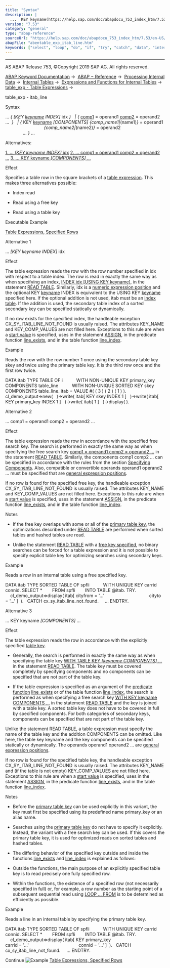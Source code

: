 ```yaml
---
title: "Syntax"
description: |
  ...  KEY keyname(https://help.sap.com/doc/abapdocu_753_index_htm/7.53/en-US/abenkeyname.htm) INDEX idx    comp1(https://help.sap.com/doc/abapdocu_753_index_htm/7.53/en-US/abenitab_components.htm) = operand1 comp2(https://help.sap.com/doc/abapdocu_753_index_htm/7.53/en-US/ab
version: "7.53"
category: "general"
type: "abap-reference"
sourceUrl: "https://help.sap.com/doc/abapdocu_753_index_htm/7.53/en-US/abentable_exp_itab_line.htm"
abapFile: "abentable_exp_itab_line.htm"
keywords: ["select", "loop", "do", "if", "try", "catch", "data", "internal-table", "abentable", "exp", "itab", "line"]
---
```


* * *

AS ABAP Release 753, ©Copyright 2019 SAP AG. All rights reserved.

[ABAP Keyword Documentation](https://help.sap.com/doc/abapdocu_753_index_htm/7.53/en-US/abenabap.htm) →  [ABAP − Reference](https://help.sap.com/doc/abapdocu_753_index_htm/7.53/en-US/abenabap_reference.htm) →  [Processing Internal Data](https://help.sap.com/doc/abapdocu_753_index_htm/7.53/en-US/abenabap_data_working.htm) →  [Internal Tables](https://help.sap.com/doc/abapdocu_753_index_htm/7.53/en-US/abenitab.htm) →  [Expressions and Functions for Internal Tables](https://help.sap.com/doc/abapdocu_753_index_htm/7.53/en-US/abentable_processing_expr_func.htm) →  [table\_exp - Table Expressions](https://help.sap.com/doc/abapdocu_753_index_htm/7.53/en-US/abentable_expressions.htm) → 

table\_exp - itab\_line

Syntax

... *{* *\[*KEY [keyname](https://help.sap.com/doc/abapdocu_753_index_htm/7.53/en-US/abenkeyname.htm) INDEX*\]* idx *}*
  *|* *{* [comp1](https://help.sap.com/doc/abapdocu_753_index_htm/7.53/en-US/abenitab_components.htm) = operand1 [comp2](https://help.sap.com/doc/abapdocu_753_index_htm/7.53/en-US/abenitab_components.htm) = operand2 ...  *}*
  *|* *{* KEY [keyname](https://help.sap.com/doc/abapdocu_753_index_htm/7.53/en-US/abenkeyname.htm) *\[*COMPONENTS*\]* *{*comp\_name1*|*(name1)*}* = operand1
                               *{*comp\_name2*|*(name2)*}* = operand2
                                ... *}* ...

Alternatives:

[1\. ... *\[*KEY keyname INDEX*\]* idx](#!ABAP_ALTERNATIVE_1@1@)
[2\. ... comp1 = operand1 comp2 = operand2 ...](#!ABAP_ALTERNATIVE_2@2@)
[3\. ... KEY keyname *\[*COMPONENTS*\]* ...](#!ABAP_ALTERNATIVE_3@3@)

Effect

Specifies a table row in the square brackets of a [table expression](https://help.sap.com/doc/abapdocu_753_index_htm/7.53/en-US/abentable_expressions.htm). This makes three alternatives possible:

-   Index read

-   Read using a free key

-   Read using a table key

Executable Example

[Table Expressions, Specified Rows](https://help.sap.com/doc/abapdocu_753_index_htm/7.53/en-US/abentable_exp_itab_line_abexa.htm)

Alternative 1

... *\[*KEY keyname INDEX*\]* idx

Effect

The table expression reads the row with the row number specified in idx with respect to a table index. The row is read in exactly the same way as when specifying an index, [INDEX idx \[USING KEY keyname\]](https://help.sap.com/doc/abapdocu_753_index_htm/7.53/en-US/abapread_table_index.htm), in the statement [READ TABLE](https://help.sap.com/doc/abapdocu_753_index_htm/7.53/en-US/abapread_table.htm). Similarly, idx is a [numeric expression position](https://help.sap.com/doc/abapdocu_753_index_htm/7.53/en-US/abennumerical_expr_position_glosry.htm "Glossary Entry") and the optional KEY [keyname](https://help.sap.com/doc/abapdocu_753_index_htm/7.53/en-US/abenkeyname.htm) INDEX is equivalent to the USING KEY [keyname](https://help.sap.com/doc/abapdocu_753_index_htm/7.53/en-US/abenkeyname.htm) specified here. If the optional addition is not used, itab must be an [index table](https://help.sap.com/doc/abapdocu_753_index_htm/7.53/en-US/abenindex_table_glosry.htm "Glossary Entry"). If the addition is used, the secondary table index of a sorted secondary key can be specified statically or dynamically.

If no row exists for the specified index, the handleable exception CX\_SY\_ITAB\_LINE\_NOT\_FOUND is usually raised. The attributes KEY\_NAME and KEY\_COMP\_VALUES are not filled here. Exceptions to this rule are when a [start value](https://help.sap.com/doc/abapdocu_753_index_htm/7.53/en-US/abentable_exp_optional_default.htm) is specified, uses in the statement [ASSIGN](https://help.sap.com/doc/abapdocu_753_index_htm/7.53/en-US/abapassign_mem_area_writable_exp.htm), in the predicate function [line\_exists](https://help.sap.com/doc/abapdocu_753_index_htm/7.53/en-US/abenline_exists_function.htm), and in the table function [line\_index](https://help.sap.com/doc/abapdocu_753_index_htm/7.53/en-US/abenline_index_function.htm).

Example

Reads the row with the row number 1 once using the secondary table key skey and twice using the primary table key. It is the third row once and the first row twice.

DATA itab TYPE TABLE OF i
          WITH NON-UNIQUE KEY primary\_key COMPONENTS table\_line
          WITH NON-UNIQUE SORTED KEY skey COMPONENTS table\_line.
itab = VALUE #( ( 3 ) ( 2 ) ( 1 ) ).
cl\_demo\_output=>new(
  )->write( itab\[ KEY skey INDEX 1 \]
  )->write( itab\[ KEY primary\_key INDEX 1 \]
  )->write( itab\[ 1 \]
  )->display( ).

Alternative 2

... comp1 = operand1 comp2 = operand2 ...

Effect

The table expression reads the row in accordance with the specified free search key. The search is performed in exactly the same way as when specifying the free search key [comp1 = operand1 comp2 = operand2 ...](https://help.sap.com/doc/abapdocu_753_index_htm/7.53/en-US/abapread_table_free.htm) in the statement [READ TABLE](https://help.sap.com/doc/abapdocu_753_index_htm/7.53/en-US/abapread_table.htm). Similarly, the components comp1 comp2 ... can be specified in accordance with the rules from the section [Specifying Components](https://help.sap.com/doc/abapdocu_753_index_htm/7.53/en-US/abenitab_components.htm). Also, compatible or convertible operands operand1 operand2 ... must be specified that are [general expression positions](https://help.sap.com/doc/abapdocu_753_index_htm/7.53/en-US/abengeneral_expr_position_glosry.htm "Glossary Entry").

If no row is found for the specified free key, the handleable exception CX\_SY\_ITAB\_LINE\_NOT\_FOUND is usually raised. The attributes KEY\_NAME and KEY\_COMP\_VALUES are not filled here. Exceptions to this rule are when a [start value](https://help.sap.com/doc/abapdocu_753_index_htm/7.53/en-US/abentable_exp_optional_default.htm) is specified, uses in the statement [ASSIGN](https://help.sap.com/doc/abapdocu_753_index_htm/7.53/en-US/abapassign_mem_area_writable_exp.htm), in the predicate function [line\_exists](https://help.sap.com/doc/abapdocu_753_index_htm/7.53/en-US/abenline_exists_function.htm), and in the table function [line\_index](https://help.sap.com/doc/abapdocu_753_index_htm/7.53/en-US/abenline_index_function.htm).

Notes

-   If the free key overlaps with some or all of the [primary table key](https://help.sap.com/doc/abapdocu_753_index_htm/7.53/en-US/abenprimary_table_key_glosry.htm "Glossary Entry"), the optimizations described under [READ TABLE](https://help.sap.com/doc/abapdocu_753_index_htm/7.53/en-US/abapread_table_free.htm) are performed when sorted tables and hashed tables are read.

-   Unlike the statement [READ TABLE](https://help.sap.com/doc/abapdocu_753_index_htm/7.53/en-US/abapread_table.htm) with a [free key specified](https://help.sap.com/doc/abapdocu_753_index_htm/7.53/en-US/abapread_table_free.htm), no binary searches can be forced for a table expression and it is not possible to specify explicit table key for optimizing searches using secondary keys.
    

Example

Reads a row in an internal table using a free specified key.

DATA itab TYPE SORTED TABLE OF spfli
          WITH UNIQUE KEY carrid connid.
SELECT \*
       FROM spfli
       INTO TABLE @itab.
TRY.
    cl\_demo\_output=>display( itab\[ cityfrom = '...'
                                   cityto   = '...' \]  ).
  CATCH cx\_sy\_itab\_line\_not\_found.
    ...
ENDTRY.

Alternative 3

... KEY keyname *\[*COMPONENTS*\]* ...

Effect

The table expression reads the row in accordance with the explicitly specified [table key](https://help.sap.com/doc/abapdocu_753_index_htm/7.53/en-US/abentable_key_glosry.htm "Glossary Entry").

-   Generally, the search is performed in exactly the same way as when specifying the table key [WITH TABLE KEY *\[*keyname COMPONENTS*\]* ...](https://help.sap.com/doc/abapdocu_753_index_htm/7.53/en-US/abapread_table_key.htm) in the statement [READ TABLE](https://help.sap.com/doc/abapdocu_753_index_htm/7.53/en-US/abapread_table.htm). The table key must be covered completely by specifying components and no components can be specified that are not part of the table key.

-   If the table expression is specified as an argument of the [predicate function](https://help.sap.com/doc/abapdocu_753_index_htm/7.53/en-US/abenpredicate_function_glosry.htm "Glossary Entry") [line\_exists](https://help.sap.com/doc/abapdocu_753_index_htm/7.53/en-US/abenline_exists_function.htm) or of the table function [line\_index](https://help.sap.com/doc/abapdocu_753_index_htm/7.53/en-US/abenline_index_function.htm), the search is performed as when specifying a free search key [WITH KEY keyname COMPONENTS ...](https://help.sap.com/doc/abapdocu_753_index_htm/7.53/en-US/abapread_table_free.htm) in the statement [READ TABLE](https://help.sap.com/doc/abapdocu_753_index_htm/7.53/en-US/abapread_table.htm) and the key is joined with a table key. A sorted table key does not have to be covered in full by specified components. For both categories of secondary keys, components can be specified that are not part of the table key.

Unlike the statement READ TABLE, a table expression must specify the name of the table key and the addition COMPONENTS can be omitted. Like here, the table key keyname and the key components can be specified statically or dynamically. The operands operand1 operand2 ... are [general expression positions](https://help.sap.com/doc/abapdocu_753_index_htm/7.53/en-US/abengeneral_expr_position_glosry.htm "Glossary Entry").

If no row is found for the specified table key, the handleable exception CX\_SY\_ITAB\_LINE\_NOT\_FOUND is usually raised. The attributes KEY\_NAME and (if the table is not empty) KEY\_COMP\_VALUES are not filled here. Exceptions to this rule are when a [start value](https://help.sap.com/doc/abapdocu_753_index_htm/7.53/en-US/abentable_exp_optional_default.htm) is specified, uses in the statement [ASSIGN](https://help.sap.com/doc/abapdocu_753_index_htm/7.53/en-US/abapassign_mem_area_writable_exp.htm), in the predicate function [line\_exists](https://help.sap.com/doc/abapdocu_753_index_htm/7.53/en-US/abenline_exists_function.htm), and in the table function [line\_index](https://help.sap.com/doc/abapdocu_753_index_htm/7.53/en-US/abenline_index_function.htm).

Notes

-   Before the [primary table key](https://help.sap.com/doc/abapdocu_753_index_htm/7.53/en-US/abenprimary_table_key_glosry.htm "Glossary Entry") can be used explicitly in this variant, the key must first be specified using its predefined name primary\_key or an alias name.

-   Searches using the [primary table key](https://help.sap.com/doc/abapdocu_753_index_htm/7.53/en-US/abenprimary_table_key_glosry.htm "Glossary Entry") do not have to specify it explicitly. Instead, the variant with a free search key can be used. If this covers the primary table key, it is used for optimized reads on sorted tables and hashed tables.

-   The differing behavior of the specified key outside and inside the functions [line\_exists](https://help.sap.com/doc/abapdocu_753_index_htm/7.53/en-US/abenline_exists_function.htm) and [line\_index](https://help.sap.com/doc/abapdocu_753_index_htm/7.53/en-US/abenline_index_function.htm) is explained as follows:

-   Outside the functions, the main purpose of an explicitly specified table key is to read precisely one fully specified row.

-   Within the functions, the existence of a specified row (not necessarily specified in full) or, for example, a row number as the starting point of a subsequent sequential read using [LOOP ... FROM](https://help.sap.com/doc/abapdocu_753_index_htm/7.53/en-US/abaploop_at_itab_cond.htm) is to be determined as efficiently as possible.
    

Example

Reads a line in an internal table by specifying the primary table key.

DATA itab TYPE SORTED TABLE OF spfli
          WITH UNIQUE KEY carrid connid.
SELECT \*
       FROM spfli
       INTO TABLE @itab.
TRY.
    cl\_demo\_output=>display( itab\[ KEY primary\_key
                                       carrid = '...'
                                       connid = '...' \]  ).
  CATCH cx\_sy\_itab\_line\_not\_found.
    ...
ENDTRY.

Continue
![Example](exa.gif "Example") [Table Expressions, Specified Rows](https://help.sap.com/doc/abapdocu_753_index_htm/7.53/en-US/abentable_exp_itab_line_abexa.htm)